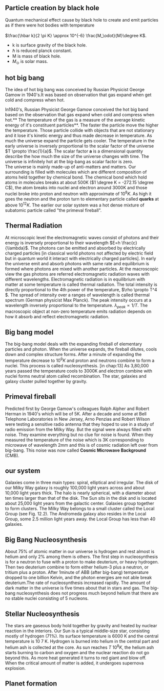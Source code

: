 ## Particle creation by black hole
Quantum mechanical effect cause by black hole to create and emit particles as if there were hot bodies with temperature<br>  
$\frac{\hbar k}{2 \pi K} \approx 10^{-6} \frac{M_\odot}{M}\degree K$. 
* k is surface gravity of the black hole.
* $\hbar$ is reduced planck constant.
* M is mass of black hole.
* $M_\odot$ is solar mass.

## hot big bang
 The idea of hot big bang was conceived by Russian Physicist George Gamow in 1940's.It was based on observation that gas expand when get cold and compress when hot.

 In1940's, Russian Physicist George Gamow conceived the hot big band based on the observation that gas expand when cold and compress when hot.** The temperature of the gas is a measure of the average kinetic energy of it's constituent particles**. The faster the particle move the higher the temperature. Those particle collide with objects that are not stationary and it lose it's kinetic energy and thus made decrease in temperature. As much the universe expand the particle gets cooler. The temperature in the early universe is inversely proportional to the scalar factor of the universe $T \propto \frac{1}{a}$. The scalar factor **a** is a dimensional quantity describe the how much the size of the universe changes with time. The universe is infinitely hot at the big-bang as scalar factor is zero.<br>
 The universe is mainly made-up of anti-matters and matters. Our surrounding is filled with molecules which are different composition of atoms held together by chemical bond. The chemical bond which hold atoms in molecules breaks at about 500K ($1 \degree K = -272.15 \degree C$), the atom breaks into nuclei and electron around 3000K and those nuclei broke into proton and neutron with approximate of $10^8 K$. As high it goes the neutron and the proton turn to elementary particle called **quarks** at above $10^12 K$. The earlier our solar system was a hot dense mixture of subatomic particle called "the primeval fireball".
 ## Thermal Radiation
 At microscopic level the electromagnetic waves consist of photons and their energy is inversely proportional to their wavelength 
 $E=h \frac{c}{\lambda}$. The photons can be emitted and absorbed by electrically charged particles [in classical world photons not affected by electric field but in quantum world it interact with electrically charged particles]. In early the universe emit and absorb photons with same rate and equilibrium is formed where photons are mixed with another particles. At the macroscopic view the gas photons are referred electromagnetic radiation waves with different wavelengths. Electromagnetic radiation is in equilibrium with matter at some temperature is called thermal radiation. The total intensity is directly proportional to the 4th power of the temperature, $\rho \propto T^4 $. The spread of intensity over a ranges of wavelength is called thermal spectrum (German physicist Max Planck). The peak intensity occurs at a wavelength inversely proportional to the temperature. $\lambda_{peak} \propto 1/T$. The macroscopic object at non-zero temperature emits radiation depends on how it absorb and reflect electromagnetic radiation.
 ## Big bang model
 The big-bang model deals with the expanding fireball of elementary particles and photon. When the universe expands, the fireball dilutes, cools down and complex structure forms. After a minute of expanding the temperature decrease to $10^9K$ and proton and neutrons combine to form a nuclei. This process is called nucleosynthesis. [in chap:13] As 3,80,000 years passed the temperature cools to 3000K and electron combine with nuclei forms neutral atom called recombination. The star, galaxies and galaxy cluster pulled together by gravity. 
 ## Primeval fireball
 Predicted first by George Gamow's colleagues Ralph Alpher and Robert Herman in 1940's which will be of 5K. After a decade and some at Bell Telephone Laboratories in New Jersey, Arno Penzias and Robert Wilson were testing a sensitive radio antenna that they hoped to use in a study of radio emission from the Milky Way. But the signal were always filled with noise. They examine everything but no clue for noise is found. When they measured the temperature of the noise which is 3K corresponding to microwave of wavelength 2mm and this is of cosmic radiation left over from big-bang. This noise was now called **Cosmic Microwave Background** (CMB).
 ## our system
 Galaxies come in three main types: spiral, elliptical and irregular. The disk of our Milky Way galaxy is roughly 100,000 light years across and about 10,000 light years thick. The halo is nearly spherical, with a diameter about ten times larger than that of the disk. The Sun sits in the disk and is located about 25,000 light years from the galactic center. Galaxies group together to form clusters. The Milky Way belongs to a small cluster called the Local Group (see Fig. 12.2). The Andromeda galaxy also resides in the Local Group, some 2.5 million light years away. the Local Group has less than 40 galaxies.
 ## Big Bang Nucleosynthesis
 About 75% of atomic matter in our universe is hydrogen and rest almost is helium and only 2% among them is others. The first step in nucleosynthesis is for a neutron to fuse with a proton to make deuterium, or heavy hydrogen. Then two deuterium combine to form either helium-3 plus a neutron, or tritium plus a proton. After 1minute of ABB (after big-bang) temperature dropped to one billion Kelvin, and the photon energies are not able break deuterium.The rate of nucleosynthesis increased rapidly. The amount of dark matter in the universe is five times about that in stars and gas. The big-bang nucleosynthesis does not progress much beyond helium that there are no stable nuclei consisting of 5 nucleons.
## Stellar Nucleosynthesis
The stars are gaseous body hold together by gravity and heated by nuclear reaction in the interiors.  Our Sun is a typical middle-size star, consisting mostly of hydrogen (71%). Its surface temperature is 6000 K and the central temperature is 10 7 K. Hydrogen is burned into helium in the central part and helium ash is collected at the core. As sun reaches $T ~ 10^8K$, the helium ash starts burning to carbon and oxygen and the nuclear reaction do not go beyond this. As more heat generated it turns to red giant and blow off. When the critical amount of matter is added, it undergoes supernova explosion.
## Planet formation
